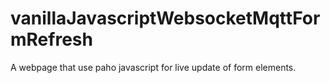# vanillaJavascriptWebsocketMqttFormRefresh
A webpage that use paho javascript for live update of form elements.
